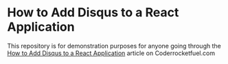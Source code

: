 # How to Add Disqus to a React Application
This repository is for demonstration purposes for anyone going through the [How to Add Disqus to a React Application](https://coderrocketfuel.com/article/how-to-add-disqus-to-a-react-application) article on Coderrocketfuel.com
